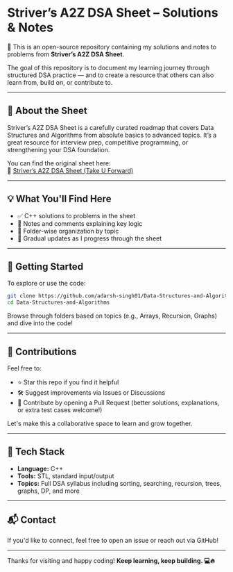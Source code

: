 
# Striver’s A2Z DSA Sheet – Solutions & Notes

📘 This is an open-source repository containing my solutions and notes to problems from **Striver’s A2Z DSA Sheet**.

The goal of this repository is to document my learning journey through structured DSA practice — and to create a resource that others can also learn from, build on, or contribute to.

---

## 🧠 About the Sheet

Striver’s A2Z DSA Sheet is a carefully curated roadmap that covers Data Structures and Algorithms from absolute basics to advanced topics. It’s a great resource for interview prep, competitive programming, or strengthening your DSA foundation.

You can find the original sheet here:  
🔗 [Striver’s A2Z DSA Sheet (Take U Forward)](https://takeuforward.org/strivers-a2z-dsa-course/strivers-a2z-dsa-course-sheet-2/)

---

## 💡 What You'll Find Here

- ✅ C++ solutions to problems in the sheet
- 📝 Notes and comments explaining key logic
- 📂 Folder-wise organization by topic
- 🔁 Gradual updates as I progress through the sheet

---

## 🚀 Getting Started

To explore or use the code:

```bash
git clone https://github.com/adarsh-singh01/Data-Structures-and-Algorithms.git
cd Data-Structures-and-Algorithms
````

Browse through folders based on topics (e.g., Arrays, Recursion, Graphs) and dive into the code!

---

## 🤝 Contributions

Feel free to:

* ⭐ Star this repo if you find it helpful
* 🛠️ Suggest improvements via Issues or Discussions
* 📩 Contribute by opening a Pull Request (better solutions, explanations, or extra test cases welcome!)

Let's make this a collaborative space to learn and grow together.

---

## 🧰 Tech Stack

* **Language:** C++
* **Tools:** STL, standard input/output
* **Topics:** Full DSA syllabus including sorting, searching, recursion, trees, graphs, DP, and more

---

## 📬 Contact

If you'd like to connect, feel free to open an issue or reach out via GitHub!

---

Thanks for visiting and happy coding!
**Keep learning, keep building. 💻🔥**

